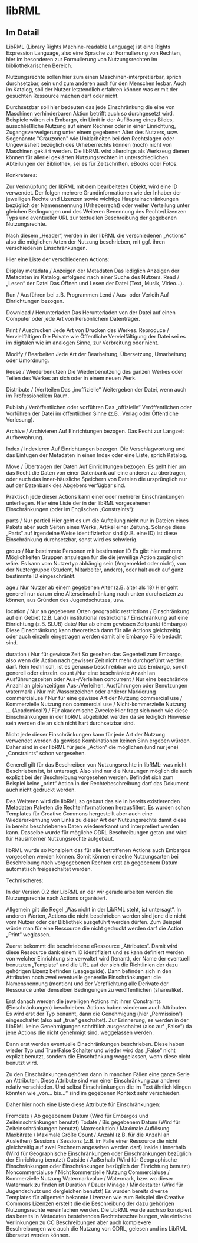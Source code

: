 # libRML
## Im Detail

LibRML (Library Rights Machine-readable Language) ist eine Rights Expression Language, also eine Sprache zur Formulierung von Rechten, hier im besonderen zur Formulierung von Nutzungsrechten im bibliothekarischen Bereich. 

Nutzungsrechte sollen hier zum einen Maschinen-interpretierbar, sprich durchsetzbar, sein und zum anderen auch für den Menschen lesbar. Auch im Katalog, soll der Nutzer letztendlich erfahren können was er mit der gesuchten Ressource machen darf oder nicht. 

Durchsetzbar soll hier bedeuten das jede Einschränkung die eine von Maschinen verhinderbaren Aktion betrifft auch so durchgesetzt wird. Beispiele wären ein Embargo, ein Limit in der Auflösung eines Bildes, ausschließliche Nutzung auf einem Rechner oder in einer Einrichtung, Zugangsverweigerung unter einem gegebenen Alter des Nutzers, usw. Sogenannte "Grauzonen" wie Unklarheiten bei den Rechtslagen oder Ungewissheit bezüglich des Urheberrechts können (noch) nicht von Maschinen geklärt werden. Die libRML wird allerdings als Werkzeug dienen können für allerlei geklärten Nutzungsrechten in unterschiedlichen Abteilungen der Bibliothek, sei es für Zeitschriften, eBooks oder Fotos. 



Konkreteres:

Zur Verknüpfung der libRML mit dem bearbeiteten Objekt, wird eine ID verwendet. Der folgen mehrere Grundinformationen wie der Inhaber der jeweiligen Rechte und Lizenzen sowie wichtige Haupteinschränkungen bezüglich der Namensnennung (Urheberrecht) oder weiter Verteilung unter gleichen Bedingungen und des Weiteren Benennung des Rechte/Lizenzen Typs und eventueller URL zur textuellen Beschreibung der gegebenen Nutzungsrechte.

Nach diesem „Header“, werden in der libRML die verschiedenen „Actions“ also die möglichen Arten der Nutzung beschrieben, mit ggf. ihren verschiedenen Einschränkungen.

Hier eine Liste der verschiedenen Actions:

Display metadata / Anzeigen der Metadaten
Das lediglich Anzeigen der Metadaten im Katalog, erfolgend nach einer Suche des Nutzers.
Read / „Lesen“ der Datei
Das Öffnen und Lesen der Datei (Text, Musik, Video…).  

Run / Ausführen bei z.B. Programmen
Lend / Aus- oder Verleih
Auf Einrichtungen bezogen.

Download / Herunterladen
Das Herunterladen von der Datei auf einen Computer oder jede Art von Persönlichem Datenträger.

Print / Ausdrucken
Jede Art von Drucken des Werkes.
Reproduce / Vervielfältigen
Die Private wie Öffentliche Vervielfältigung der Datei sei es im digitalen wie im analogen Sinne, zur Verbreitung oder nicht.

Modify / Bearbeiten
Jede Art der Bearbeitung, Übersetzung, Umarbeitung oder Umordnung.

Reuse / Wiederbenutzen
Die Wiederbenutzung des ganzen Werkes oder Teilen des Werkes an sich oder in einem neuen Werk.

Distribute / (Ver)teilen
Das „inoffizielle“ Weitergeben der Datei, wenn auch im Professionellem Raum.

Publish / Veröffentlichen oder vorführen
Das „offizielle“ Veröffentlichen oder Vorführen der Datei im öffentlichen Sinne (z.B.: Verlag oder Öffentliche Vorlesung).

Archive / Archivieren
Auf Einrichtungen bezogen. Das Recht zur Langzeit Aufbewahrung.

Index / Indexieren
Auf Einrichtungen bezogen. Die Verschlagwortung und das Einfugen der Metadaten in einen Index oder eine Liste, sprich Katalog.

Move / Übertragen der Daten
Auf Einrichtungen bezogen. Es geht hier um das Recht die Daten von einer Datenbank auf eine anderen zu übertragen, oder auch das inner-häusliche Speichern von Dateien die ursprünglich nur auf der Datenbank des Abgebers verfügbar sind.



Praktisch jede dieser Actions kann einer oder mehrerer Einschränkungen unterliegen. Hier eine Liste der in der libRML vorgesehenen Einschränkungen (oder im Englischen „Constraints“):



parts / Nur partiell
Hier geht es um die Aufteilung nicht nur in Dateien eines Pakets aber auch Seiten eines Werks, Artikel einer Zeitung. Solange diese „Parts“ auf irgendeine Weise identifizierbar sind (z.B. eine ID) ist diese Einschränkung durchsetzbar, sonst wird es schwierig.

group / Nur bestimmte Personen mit bestimmten ID
Es gibt hier mehrere Möglichkeiten Gruppen anzulegen für die die jeweilige Action zugänglich wäre. Es kann vom Nutzertyp abhängig sein (Angemeldet oder nicht), von der Nuztergruppe (Student, Mitarbeiter, andere), oder halt auch auf ganz bestimmte ID eingeschränkt.

age / Nur Nutzer ab einem gegebenen Alter (z.B. älter als 18)
Hier geht generell nur darum eine Alterseinschränkung nach unten durchsetzen zu können, aus Gründen des Jugendschutzes, usw.

location / Nur an gegebenen Orten
geographic restrictions / Einschränkung auf ein Gebiet (z.B. Land)
institutional restrictions / Einschränkung auf eine Einrichtung (z.B. SLUB)
date/ Nur ab einem gewissen Zeitpunkt (Embargo)
Diese Einschränkung kann theoretisch dann für alle Actions gleichzeitig oder auch einzeln eingetragen werden damit alle Embargo Fälle bedacht sind.

duration / Nur für gewisse Zeit
So gesehen das Gegenteil zum Embargo, also wenn die Action nach gewisser Zeit nicht mehr durchgeführt werden darf. Rein technisch, ist es genauso beschreibbar wie das Embargo, sprich generell oder einzeln.
count /Nur eine beschränkte Anzahl an Ausführungszeiten oder Aus-/Verleihen
concurrent / Nur eine beschränkte Anzahl an gleichzeitigen Aus-/Verleihen, Ausführungen oder Benutzungen
watermark / Nur mit Wasserzeichen oder anderer Markierung
commercialuse / Nur für eine gewisse Art der Nutzung
commercial use / Kommerzielle Nutzung
non commercial use / Nicht-kommerzielle Nutzung
... (Academical?) / Für akademische Zwecke
Hier fragt sich noch wie diese Einschränkungen in der libRML abgebildet werden da sie lediglich Hinweise sein werden die an sich nicht hart durchsetzbar sind.



Nicht jede dieser Einschränkungen kann für jede Art der Nutzung verwendet werden da gewisse Kombinationen keinen Sinn ergeben würden. Daher sind in der libRML für jede „Action“ die möglichen (und nur jene) „Constraints“ schon vorgesehen.

Generell gilt für das Beschreiben von Nutzungsrechte in libRML: was nicht Beschrieben ist, ist untersagt. Also sind nur die Nutzungen möglich die auch explizit bei der Beschreibung vorgesehen werden. Befindet sich zum Beispiel keine „print“ Action in der Rechtebeschreibung darf das Dokument auch nicht gedruckt werden.

Des Weiteren wird die libRML so gebaut das sie in bereits existierenden Metadaten Paketen die Rechteinformationen herausfiltert. Es wurden schon Templates für Creative Commons hergestellt aber auch eine Wiedererkennung von Links zu dieser Art der Nutzungsrechte damit diese in bereits beschriebenen Daten wiedererkannt und interpretiert werden kann. Dasselbe wurde für mögliche ODRL Beschreibungen getan und wird für Hausinterner Nutzungsrechte aufgebaut.

libRML wurde so Konzipiert das für alle betroffenen Actions auch Embargos vorgesehen werden können. Somit können einzelne Nutzungsarten bei Beschreibung nach vorgegebenen Rechten erst ab gegebenem Datum automatisch freigeschaltet werden. 



Technischeres:

In der Version 0.2 der LibRML an der wir gerade arbeiten werden die Nutzungsrechte nach Actions organisiert.

 Allgemein gilt die Regel „Was nicht in der LibRML steht, ist untersagt“. In anderen Worten, Actions die nicht beschrieben werden sind jene die nicht vom Nutzer oder der Bibliothek ausgeführt werden dürfen. Zum Beispiel würde man für eine Ressource die nicht gedruckt werden darf die Action „Print“ weglassen.

Zuerst bekommt die beschriebene eRessource „Attributes“. Damit wird diese Ressource dank einem ID identifiziert und es kann definiert werden von welcher Einrichtung sie verwaltet wird (tenant), der Name der eventuell benutzten „Template“ und die URL auf der sich die Richtlinien der dazu gehörigen Lizenz befinden (usageguide). Dann befinden sich in den Attributen noch zwei eventuelle generelle Einschränkungen: die Namensnennung (mention) und der Verpflichtung alle Derivate der Ressource unter denselben Bedingungen zu veröffentlichen (sharealike).

Erst danach werden die jeweiligen Actions mit ihren Constraints (Einschränkungen) beschrieben. Actions haben wiederum auch Attributen. Es wird erst der Typ benannt, dann die Genehmigung (hier „Permission“) eingeschaltet (also auf „true“ geschaltet). Zur Erinnerung, es werden in der LibRML keine Genehmigungen schriftlich ausgeschaltet (also auf „False“) da jene Actions die nicht genehmigt sind, weggelassen werden.

Dann erst werden eventuelle Einschränkungen beschrieben. Diese haben wieder Typ und True/False Schalter und wieder wird das „False“ nicht explizit benutzt, sondern die Einschränkung weggelassen, wenn diese nicht benutzt wird.

Zu den Einschränkungen gehören dann in manchen Fällen eine ganze Serie an Attributen. Diese Attribute sind von einer Einschränkung zur anderen relativ verschieden. Und selbst Einschränkungen die im Text ähnlich klingen könnten wie „von… bis…“ sind im gegebenen Kontext sehr verschieden.

Daher hier noch eine Liste diese Attribute für Einschränkungen:

Fromdate / Ab gegebenem Datum (Wird für Embargos und Zeiteinschränkungen benutzt)
Todate / Bis gegebenem Datum (Wird für Zeiteinschränkungen benutzt)
Maxresolution / Maximale Auflösung
Maxbitrate / Maximale Größe
Count / Anzahl (z.B. für die Anzahl an Ausleihen)
Sessions / Sessions (z.B. im Falle einer Ressource die nicht gleichzeitig auf zwei Rechnern angesehen werden darf)
Inside / Innerhalb (Wird für Geographische Einschränkungen oder Einschränkungen bezüglich der Einrichtung benutzt)
Outside / Außerhalb (Wird für Geographische Einschränkungen oder Einschränkungen bezüglich der Einrichtung benutzt)
Noncommercialuse / Nicht kommerzielle Nutzung
Commercialuse / Kommerzielle Nutzung
Watermarkvalue / Watermark, bzw. wo dieser Watermark zu finden ist
Duration / Dauer
Minage / Mindestalter (Wird für Jugendschutz und dergleichen benutzt)
Es wurden bereits diverse Templates für allgemein bekannte Lizenzen wie zum Beispiel die Creative Commons Lizenzen erstellt die die Beschreibung der dazu gehörigen Nutzungsrechte vereinfachen werden. Die LibRML wurde auch so konzipiert das bereits in Metadaten bestehenden Rechtebeschreibungen, wie einfache Verlinkungen zu CC Beschreibungen aber auch komplexere Beschreibungen wie auch die Nutzung von ODRL, gelesen und ins LibRML übersetzt werden können.